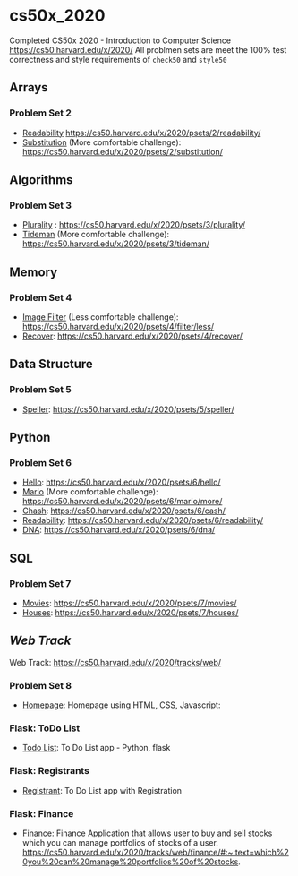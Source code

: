 # cs50x_2020

Completed CS50x 2020 - Introduction to Computer Science
https://cs50.harvard.edu/x/2020/
All problmen sets are meet the 100% test correctness and style requirements of `check50` and `style50`


## Arrays
### Problem Set 2
* [Readability](https://github.com/bkapadia01/cs50x_2020/tree/master/readability) https://cs50.harvard.edu/x/2020/psets/2/readability/
* [Substitution](https://github.com/bkapadia01/cs50x_2020/tree/master/substitution) (More comfortable challenge): https://cs50.harvard.edu/x/2020/psets/2/substitution/

## Algorithms
### Problem Set 3
* [Plurality](https://github.com/bkapadia01/cs50x_2020/tree/master/pset3/plurality) : https://cs50.harvard.edu/x/2020/psets/3/plurality/
* [Tideman](https://github.com/bkapadia01/cs50x_2020/tree/master/pset3/tideman) (More comfortable challenge): https://cs50.harvard.edu/x/2020/psets/3/tideman/

## Memory
### Problem Set 4
* [Image Filter](https://github.com/bkapadia01/cs50x_2020/tree/master/pset4/filter) (Less comfortable challenge): https://cs50.harvard.edu/x/2020/psets/4/filter/less/
* [Recover](https://github.com/bkapadia01/cs50x_2020/tree/master/pset4/recover): https://cs50.harvard.edu/x/2020/psets/4/recover/

## Data Structure
### Problem Set 5
* [Speller](https://github.com/bkapadia01/cs50x_2020/tree/master/pset5/speller): https://cs50.harvard.edu/x/2020/psets/5/speller/

## Python
### Problem Set 6
* [Hello](https://github.com/bkapadia01/cs50x_2020/blob/master/pset6/hello.py): https://cs50.harvard.edu/x/2020/psets/6/hello/
* [Mario](https://github.com/bkapadia01/cs50x_2020/tree/master/pset6/mario/more) (More comfortable challenge): https://cs50.harvard.edu/x/2020/psets/6/mario/more/
* [Chash](https://github.com/bkapadia01/cs50x_2020/tree/master/pset6/cash): https://cs50.harvard.edu/x/2020/psets/6/cash/
* [Readability](https://github.com/bkapadia01/cs50x_2020/tree/master/pset6/readability): https://cs50.harvard.edu/x/2020/psets/6/readability/
* [DNA](https://github.com/bkapadia01/cs50x_2020/tree/master/pset6/dna): https://cs50.harvard.edu/x/2020/psets/6/dna/

## SQL
### Problem Set 7
* [Movies](https://github.com/bkapadia01/cs50x_2020/tree/master/pset7/movies): https://cs50.harvard.edu/x/2020/psets/7/movies/
* [Houses](https://github.com/bkapadia01/cs50x_2020/tree/master/pset7/houses): https://cs50.harvard.edu/x/2020/psets/7/houses/

## _Web Track_
Web Track: https://cs50.harvard.edu/x/2020/tracks/web/
### Problem Set 8
* [Homepage](https://github.com/bkapadia01/cs50x_2020/tree/master/pset8/homepage): Homepage using HTML, CSS, Javascript: 
### Flask: ToDo List
* [Todo List](https://github.com/bkapadia01/cs50x_2020/tree/master/pset8/todo_list): To Do List app - Python, flask
### Flask: Registrants
* [Registrant](https://github.com/bkapadia01/cs50x_2020/tree/master/pset8/register): To Do List app with Registration
### Flask: Finance
* [Finance](https://github.com/bkapadia01/cs50x_2020/tree/master/pset8/finance): Finance Application that allows user to buy and sell stocks  which you can manage portfolios of stocks of a user. https://cs50.harvard.edu/x/2020/tracks/web/finance/#:~:text=which%20you%20can%20manage%20portfolios%20of%20stocks.

